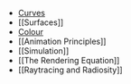 - [Curves](Curves.md)
- [[Surfaces]]
- [Colour](Year%203/Graphics%20and%20Virtual%20Environments/Colour.md)
- [[Animation Principles]]
- [[Simulation]]
- [[The Rendering Equation]]
- [[Raytracing and Radiosity]]